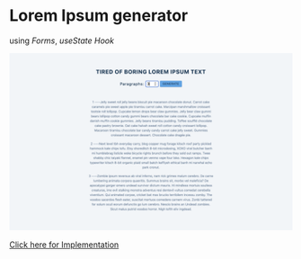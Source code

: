 # Lorem Ipsum generator
using *Forms*, *useState Hook*

![Lorem Ipsum Generator](./thumbnail.png)

[Click here for Implementation](https://wda-react-projects-7-lorem-generator.pages.dev/)
